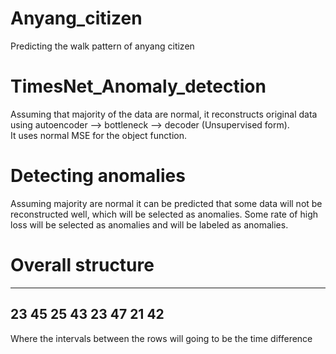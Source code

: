 # Anyang_citizen  
Predicting the walk pattern of anyang citizen 

# TimesNet_Anomaly_detection  
Assuming that majority of the data are normal, it reconstructs original data using autoencoder --> bottleneck --> decoder (Unsupervised form).  
It uses normal MSE for the object function. 

# Detecting anomalies  
Assuming majority are normal it can be predicted that some data will not be reconstructed well, which will be selected as anomalies. Some rate of high loss will be selected as anomalies and will be labeled as anomalies.  

# Overall structure  
-------------------
23          45
25          43
23          47
21          42 
-------------------

Where the intervals between the rows will going to be the time difference 
